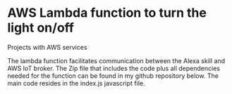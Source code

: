 # AWS Lambda function to turn the light on/off
Projects with AWS services 


The lambda function facilitates communication between the Alexa skill and AWS IoT broker. The Zip file that includes the code plus all dependencies needed for the function can be found in my github repository below. The main code resides in the index.js javascript file.
